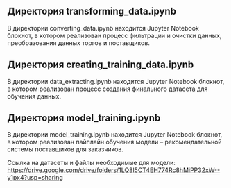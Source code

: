 ## Директория transforming_data.ipynb
В директории converting_data.ipynb находится Jupyter Notebook блокнот, в котором реализован процесс фильтрации и очистки данных, преобразования данных торгов и поставщиков.

## Директория creating_training_data.ipynb
В директории data_extracting.ipynb находится Jupyter Notebook блокнот, в котором реализован процесс создания финального датасета для обучения данных.

## Директория model_training.ipynb
В директории model_training.ipynb находится Jupyter Notebook блокнот, в котором реализован пайплайн обучения модели – рекомендательной системы поставщиков для заказчиков.


Ссылка на датасеты и файлы необходимые для модели: https://drive.google.com/drive/folders/1LQ8l5CT4EH774Rc8hMiPP32xW--y1px4?usp=sharing
